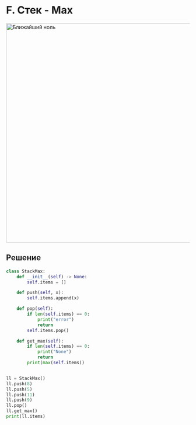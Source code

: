 # F. Стек - Max

<img src="https://github.com/PavelKirushev/yandex/assets/137924137/7b502869-11c5-4714-a5da-e6cc7f6be0c0" alt="Ближайший ноль" width="600">

## Решение
```python
class StackMax:
    def __init__(self) -> None:
        self.items = []

    def push(self, x):
        self.items.append(x)

    def pop(self):
        if len(self.items) == 0:
            print("error")
            return
        self.items.pop()

    def get_max(self):
        if len(self.items) == 0:
            print("None")
            return
        print(max(self.items))


ll = StackMax()
ll.push(8)
ll.push(5)
ll.push(11)
ll.push(9)
ll.pop()
ll.get_max()
print(ll.items)
```
